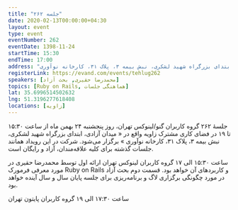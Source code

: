 ```yaml
---
title: "جلسه ۲۶۲"
date: 2020-02-13T00:00:00+04:30
layout: event
type: event
eventNumber: 262
eventDate: 1398-11-24
startTime: 15:30
endTime: 17:00
address: "میدان آزادی، ابتدای بزرگراه شهید لشکری، نبش بیمه ۳، پلاک ۳۱، کارخانه نوآوری"
registerLink: https://evand.com/events/tehlug262
speakers: [محمدرضا حقیری, بحث آزاد]
topics: [Ruby on Rails, هماهنگی جلسات]
lat: 35.6996514502632
lng: 51.3196277618408
locations: [زاویه]
---
```


جلسهٔ ۲۶۲ گروه کاربران گنو/لینوکس تهران، روز پنجشنبه ۲۴ بهمن ماه از ساعت ۱۵:۳۰ تا ۱۹ در فضای کاری مشترک زاویه واقع در « میدان آزادی، ابتدای بزرگراه شهید لشکری، نبش بیمه ۳، پلاک ۳۱، کارخانه نوآوری » برگزار می‌شود.
شرکت در این رویداد همانند جلسات گذشته برای کلیه علاقه‌مندان، آزاد و رایگان است.

ساعت ۱۵:۳۰ الی ۱۷ گروه کاربران لینوکس تهران
ارائه اول توسط محمدرضا حقیری در مورد معرفی فرمورک Ruby on Rails و کاربردهای آن خواهد بود.
قسمت دوم بحث آزاد در مورد چگونگی برگزاری لاگ و برنامه‌ریزی برای جلسه پایان سال و سال آینده خواهد بود.

ساعت ۱۷:۳۰ الی ۱۹ گروه کاربران پایتون تهران